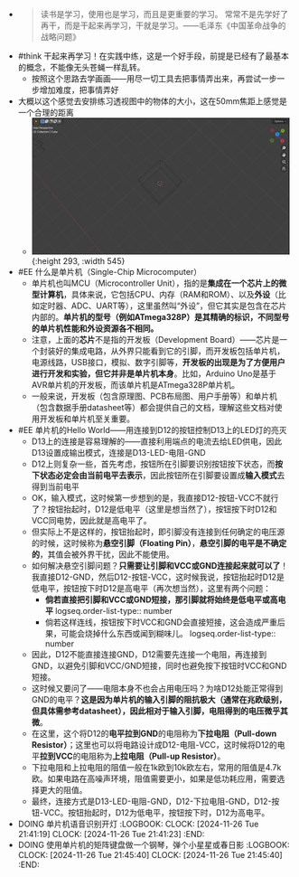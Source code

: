- > 读书是学习，使用也是学习，而且是更重要的学习。 常常不是先学好了再干，而是干起来再学习，干就是学习。——毛泽东《中国革命战争的战略问题》
- #think 干起来再学习！在实践中练，这是一个好手段，前提是已经有了最基本的概念，不能像无头苍蝇一样乱转。
	- 按照这个思路去学画画——用尽一切工具去把事情弄出来，再尝试一步一步增加难度，把事情弄好
- 大概以这个感觉去安排练习透视图中的物体的大小，这在50mm焦距上感觉是一个合理的距离
	- ![image.png](../assets/image_1732614659557_0.png){:height 293, :width 545}
- #EE 什么是单片机（Single-Chip Microcomputer）
	- 单片机也叫MCU（Microcontroller Unit），指的是**集成在一个芯片上的微型计算机**，具体来说，它包括CPU、内存（RAM和ROM）、以及**外设**（比如定时器、ADC、UART等），这里虽然叫“外设”，但它其实是包含在芯片内部的。**单片机的型号（例如ATmega328P）是其精确的标识，不同型号的单片机性能和外设资源各不相同。**
	- 注意，上面的**芯片**不是指的开发板（Development Board）——芯片是一个封装好的集成电路，从外界只能看到它的引脚，而开发板包括单片机，电源线路，USB接口，模拟、数字引脚等，**开发板的出现是为了方便用户进行开发和实验，但它并非是单片机本身**。比如，Arduino Uno是基于AVR单片机的开发板，而该单片机是ATmega328P单片机。
	- 一般来说，开发板（包含原理图、PCB布局图、用户手册等）和单片机（包含数据手册datasheet等）都会提供自己的文档，理解这些文档对使用开发板和单片机至关重要。
- #EE 单片机的Hello World——用连接到D12的按钮控制D13上的LED灯的亮灭
	- D13上的连接是容易理解的——直接利用端点的电流去给LED供电，因此D13设置成输出模式，连接是D13-LED-电阻-GND
	- D12上则复杂一些，首先考虑，按钮所在引脚要识别按钮按下状态，而**按下状态必定会由当前电平去表示**，因此按钮所在引脚要设置成**输入模式**去得到当前电平
	- OK，输入模式，这时候第一步想到的是，我直接D12-按钮-VCC不就行了？按钮抬起时，D12是低电平（这里是想当然了），按钮按下时D12和VCC同电势，因此就是高电平了。
	- 但实际上不是这样的，按钮抬起时，即引脚没有连接到任何确定的电压源的时候，这时候称为**悬空引脚（Floating Pin）**，**悬空引脚的电平是不确定的**，其值会被外界干扰，因此不能使用。
	- 如何解决悬空引脚问题？**只需要让引脚和VCC或GND连接起来就可以了**！我直接D12-GND，然后D12-按钮-VCC，这时候我说，按钮抬起时D12是低电平，按钮按下时D12是高电平（再次想当然），这里有两个问题：
		- **倘若直接把引脚和VCC或GND短接，那引脚就将始终是低电平或高电平**
		  logseq.order-list-type:: number
		- 倘若这样连线，按钮按下时VCC和GND会直接短接，这会造成严重后果，可能会烧掉什么东西或闻到糊味儿。
		  logseq.order-list-type:: number
	- 因此，D12不能直接连接GND，D12需要先连接一个电阻，再连接到GND，以避免引脚和VCC/GND短接，同时也避免按下按钮时VCC和GND短接。
	- 这时候又要问了——电阻本身不也会占用电压吗？为啥D12处能正常得到GND的电平？**这是因为单片机的输入引脚的阻抗极大（通常在兆欧级别，但具体需参考datasheet），因此相对于输入引脚，电阻得到的电压微乎其微**。
	- 在这里，这个将D12的**电平拉到GND**的电阻称为**下拉电阻（Pull-down Resistor）**；这里也可以将电路设计成D12-电阻-VCC，这时候将D12的电平**拉到VCC**的电阻称为**上拉电阻（Pull-up Resistor）**。
	- 下拉电阻和上拉电阻的阻值一般在1k欧到10k欧左右，常用的阻值是4.7k欧。如果电路在高噪声环境，阻值需要更小，如果是低功耗应用，需要选择更大的阻值。
	- 最终，连接方式是D13-LED-电阻-GND，D12-下拉电阻-GND，D12-按钮-VCC。按钮抬起时，D12为低电平，按钮按下时，D12为高电平。
- DOING 单片机语音识别开灯
  :LOGBOOK:
  CLOCK: [2024-11-26 Tue 21:41:19]
  CLOCK: [2024-11-26 Tue 21:41:23]
  :END:
- DOING 使用单片机的矩阵键盘做一个钢琴，弹个小星星或春日影
  :LOGBOOK:
  CLOCK: [2024-11-26 Tue 21:45:40]
  CLOCK: [2024-11-26 Tue 21:45:40]
  :END: